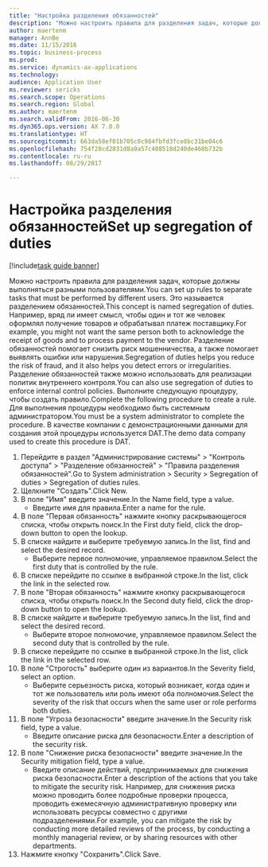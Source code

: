 ```yaml
--- 
title: "Настройка разделения обязанностей"
description: "Можно настроить правила для разделения задач, которые должны выполняться разными пользователями."
author: maertenm
manager: AnnBe
ms.date: 11/15/2016
ms.topic: business-process
ms.prod: 
ms.service: dynamics-ax-applications
ms.technology: 
audience: Application User
ms.reviewer: sericks
ms.search.scope: Operations
ms.search.region: Global
ms.author: maertenm
ms.search.validFrom: 2016-06-30
ms.dyn365.ops.version: AX 7.0.0
ms.translationtype: HT
ms.sourcegitcommit: 663da58ef01b705c0c984fbfd3fce8bc31be04c6
ms.openlocfilehash: 754f28cd2831d8a9a57c408518d240de460b732b
ms.contentlocale: ru-ru
ms.lasthandoff: 08/29/2017

---
```

# <a name="set-up-segregation-of-duties"></a><span data-ttu-id="cccf4-103">Настройка разделения обязанностей</span><span class="sxs-lookup"><span data-stu-id="cccf4-103">Set up segregation of duties</span></span>

[!include[task guide banner](../../includes/task-guide-banner.md)]

<span data-ttu-id="cccf4-104">Можно настроить правила для разделения задач, которые должны выполняться разными пользователями.</span><span class="sxs-lookup"><span data-stu-id="cccf4-104">You can set up rules to separate tasks that must be performed by different users.</span></span> <span data-ttu-id="cccf4-105">Это называется разделением обязанностей.</span><span class="sxs-lookup"><span data-stu-id="cccf4-105">This concept is named segregation of duties.</span></span> <span data-ttu-id="cccf4-106">Например, вряд ли имеет смысл, чтобы один и тот же человек оформлял получение товаров и обрабатывал платеж поставщику.</span><span class="sxs-lookup"><span data-stu-id="cccf4-106">For example, you might not want the same person both to acknowledge the receipt of goods and to process payment to the vendor.</span></span> <span data-ttu-id="cccf4-107">Разделение обязанностей помогает снизить риск мошенничества, а также помогает выявлять ошибки или нарушения.</span><span class="sxs-lookup"><span data-stu-id="cccf4-107">Segregation of duties helps you reduce the risk of fraud, and it also helps you detect errors or irregularities.</span></span> <span data-ttu-id="cccf4-108">Разделение обязанностей также можно использовать для реализации политик внутреннего контроля.</span><span class="sxs-lookup"><span data-stu-id="cccf4-108">You can also use segregation of duties to enforce internal control policies.</span></span> <span data-ttu-id="cccf4-109">Выполните следующую процедуру, чтобы создать правило.</span><span class="sxs-lookup"><span data-stu-id="cccf4-109">Complete the following procedure to create a rule.</span></span> <span data-ttu-id="cccf4-110">Для выполнения процедуры необходимо быть системным администратором.</span><span class="sxs-lookup"><span data-stu-id="cccf4-110">You must be a system administrator to complete the procedure.</span></span> <span data-ttu-id="cccf4-111">В качестве компании с демонстрационными данными для создания этой процедуры используется DAT.</span><span class="sxs-lookup"><span data-stu-id="cccf4-111">The demo data company used to create this procedure is DAT.</span></span> 

1. <span data-ttu-id="cccf4-112">Перейдите в раздел "Администрирование системы" > "Контроль доступа" > "Разделение обязанностей" > "Правила разделения обязанностей".</span><span class="sxs-lookup"><span data-stu-id="cccf4-112">Go to System administration > Security > Segregation of duties > Segregation of duties rules.</span></span>
2. <span data-ttu-id="cccf4-113">Щелкните "Создать".</span><span class="sxs-lookup"><span data-stu-id="cccf4-113">Click New.</span></span>
3. <span data-ttu-id="cccf4-114">В поле "Имя" введите значение.</span><span class="sxs-lookup"><span data-stu-id="cccf4-114">In the Name field, type a value.</span></span>
    * <span data-ttu-id="cccf4-115">Введите имя для правила.</span><span class="sxs-lookup"><span data-stu-id="cccf4-115">Enter a name for the rule.</span></span>  
4. <span data-ttu-id="cccf4-116">В поле "Первая обязанность" нажмите кнопку раскрывающегося списка, чтобы открыть поиск.</span><span class="sxs-lookup"><span data-stu-id="cccf4-116">In the First duty field, click the drop-down button to open the lookup.</span></span>
5. <span data-ttu-id="cccf4-117">В списке найдите и выберите требуемую запись.</span><span class="sxs-lookup"><span data-stu-id="cccf4-117">In the list, find and select the desired record.</span></span>
    * <span data-ttu-id="cccf4-118">Выберите первое полномочие, управляемое правилом.</span><span class="sxs-lookup"><span data-stu-id="cccf4-118">Select the first duty that is controlled by the rule.</span></span>  
6. <span data-ttu-id="cccf4-119">В списке перейдите по ссылке в выбранной строке.</span><span class="sxs-lookup"><span data-stu-id="cccf4-119">In the list, click the link in the selected row.</span></span>
7. <span data-ttu-id="cccf4-120">В поле "Вторая обязанность" нажмите кнопку раскрывающегося списка, чтобы открыть поиск.</span><span class="sxs-lookup"><span data-stu-id="cccf4-120">In the Second duty field, click the drop-down button to open the lookup.</span></span>
8. <span data-ttu-id="cccf4-121">В списке найдите и выберите требуемую запись.</span><span class="sxs-lookup"><span data-stu-id="cccf4-121">In the list, find and select the desired record.</span></span>
    * <span data-ttu-id="cccf4-122">Выберите второе полномочие, управляемое правилом.</span><span class="sxs-lookup"><span data-stu-id="cccf4-122">Select the second duty that is controlled by the rule.</span></span>  
9. <span data-ttu-id="cccf4-123">В списке перейдите по ссылке в выбранной строке.</span><span class="sxs-lookup"><span data-stu-id="cccf4-123">In the list, click the link in the selected row.</span></span>
10. <span data-ttu-id="cccf4-124">В поле "Строгость" выберите один из вариантов.</span><span class="sxs-lookup"><span data-stu-id="cccf4-124">In the Severity field, select an option.</span></span>
    * <span data-ttu-id="cccf4-125">Выберите серьезность риска, который возникает, когда один и тот же пользователь или роль имеют оба полномочия.</span><span class="sxs-lookup"><span data-stu-id="cccf4-125">Select the severity of the risk that occurs when the same user or role performs both duties.</span></span>  
11. <span data-ttu-id="cccf4-126">В поле "Угроза безопасности" введите значение.</span><span class="sxs-lookup"><span data-stu-id="cccf4-126">In the Security risk field, type a value.</span></span>
    * <span data-ttu-id="cccf4-127">Введите описание риска для безопасности.</span><span class="sxs-lookup"><span data-stu-id="cccf4-127">Enter a description of the security risk.</span></span>  
12. <span data-ttu-id="cccf4-128">В поле "Снижение риска безопасности" введите значение.</span><span class="sxs-lookup"><span data-stu-id="cccf4-128">In the Security mitigation field, type a value.</span></span>
    * <span data-ttu-id="cccf4-129">Введите описание действий, предпринимаемых для снижения риска безопасности.</span><span class="sxs-lookup"><span data-stu-id="cccf4-129">Enter a description of the actions that you take to mitigate the security risk.</span></span> <span data-ttu-id="cccf4-130">Например, для снижения риска можно проводить более подробные проверки процесса, проводить ежемесячную административную проверку или использовать ресурсы совместно с другими подразделениями.</span><span class="sxs-lookup"><span data-stu-id="cccf4-130">For example, you can mitigate the risk by conducting more detailed reviews of the process, by conducting a monthly managerial review, or by sharing resources with other departments.</span></span>  
13. <span data-ttu-id="cccf4-131">Нажмите кнопку "Сохранить".</span><span class="sxs-lookup"><span data-stu-id="cccf4-131">Click Save.</span></span>


